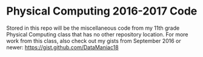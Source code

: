 # Physical Computing 2016-2017 Code
Stored in this repo will be the miscellaneous code from my 11th grade Physical Computing class that has no other repository location. For more work from this class, also check out my gists from September 2016 or newer: https://gist.github.com/DataManiac18
